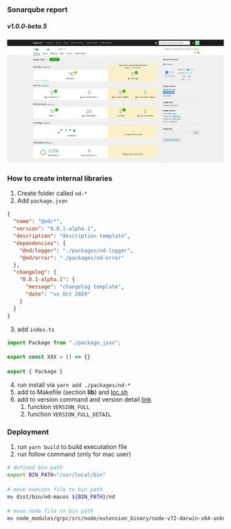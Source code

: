 ### Sonarqube report

##### v1.0.0-beta.5

![image](docs/assets/sonarqube/report-v1.0.0-beta.5.png)

### How to create internal libraries

1. Create folder called `nd-*`
2. Add `package.json`

```json
{
  "name": "@nd/*",
  "version": "0.0.1-alpha.1",
  "description": "description template",
  "dependencies": {
    "@nd/logger": "./packages/nd-logger",
    "@nd/error": "./packages/nd-error"
  },
  "changelog": {
    "0.0.1-alpha.1": {
      "message": "changelog template",
      "date": "xx Oct 2019"
    }
  }
}
```

3. add `index.ts`

```typescript
import Package from "./package.json";

export const XXX = () => {}

export { Package }
```

4. run install via `yarn add ./packages/nd-*`
5. add to Makefile (section **lib**) and [loc.sh](scripts/loc.sh)
6. add to version command and version detail [link](./src/constants/content.ts)
   1. function `VERSION_FULL`
   2. function `VERSION_FULL_DETAIL`

### Deployment

1. run `yarn build` to build executation file
2. run follow command (only for mac user)

```bash
# defined bin path
export BIN_PATH="/usr/local/bin"

# move execute file to bin path
mv dist/bin/nd-macos ${BIN_PATH}/nd

# move node file to bin path
mv node_modules/grpc/src/node/extension_binary/node-v72-darwin-x64-unknown/grpc_node.node ${BIN_PATH}
```